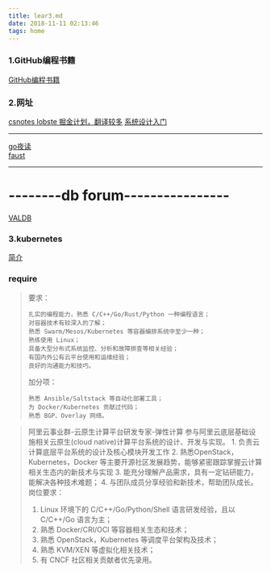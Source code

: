 ```yaml
---
title: lear3.md
date: 2018-11-11 02:13:46
tags: home
---
```

### 1.GitHub编程书籍
[GitHub编程书籍](https://github.com/justjavac/free-programming-books-zh_CN)

### 2.网址
[]()

<html>
<body>
<a href="https://github.com/CyC2018/CS-Notes"> csnotes </a>
<a href="https://lobste.rs/"> lobste </a>
<a href="https://github.com/xitu/gold-miner">掘金计划，翻译较多</a>
<a href="https://github.com/donnemartin/system-design-primer/blob/master/README-zh-Hans.md"> 系统设计入门</a>
<hr>
<a href="https://github.com/developer-learning/night-reading-go"> go夜读 </a>
<br>
<a href="https://github.com/robinhood/faust"> faust </a>
<br>
<hr>
<h1> --------db forum----------------</h1>
<a href="http://vldb2018.lncc.br/index.html"> VALDB </a>

### 3.kubernetes
[简介](http://cizixs.com/2018/06/25/kubernetes-resource-management/)

### require
<blockquote cite="http://www.worldwildlife.org/who/index.html">
要求：

    扎实的编程能力，熟悉 C/C++/Go/Rust/Python 一种编程语言；
    对容器技术有较深入的了解；
    熟悉 Swarm/Mesos/Kubernetes 等容器编排系统中至少一种；
    熟练使用 Linux；
    具备大型分布式系统监控、分析和故障排查等相关经验；
    有国内外公有云平台使用和运维经验；
    良好的沟通能力和技巧。

加分项：

    熟悉 Ansible/Saltstack 等自动化部署工具；
    为 Docker/Kubernetes 贡献过代码；
    熟悉 BGP、Overlay 网络。
</blockquote>
<blockquote cite="https://job.alibaba.com/zhaopin/position_detail.htm?spm=5176.195180.1044609.apply-GP058829.43371387fxwpjQ&positionCode=%20%20%20%20%20%20%20%20%20%20GP058829&acjoinus=AC0010">
阿里云事业群-云原生计算平台研发专家-弹性计算
参与阿里云底层基础设施相关云原生(cloud native)计算平台系统的设计、开发与实现。
1. 负责云计算底层平台系统的设计及核心模块开发工作
2. 熟悉OpenStack，Kubernetes，Docker 等主要开源社区发展趋势，能够紧密跟踪掌握云计算相关生态内的新技术与实现
3. 能充分理解产品需求，具有一定钻研能力，能解决各种技术难题；
4. 与团队成员分享经验和新技术，帮助团队成长。
岗位要求：

1. Linux 环境下的 C/C++/Go/Python/Shell 语言研发经验，且以 C/C++/Go 语言为主；
2. 熟悉 Docker/CRI/OCI 等容器相关生态和技术；
3. 熟悉 OpenStack，Kubernetes 等调度平台架构及技术；
4. 熟悉 KVM/XEN 等虚拟化相关技术；
5. 有 CNCF 社区相关贡献者优先录用。
</blockquote> 
</body>
</html>
